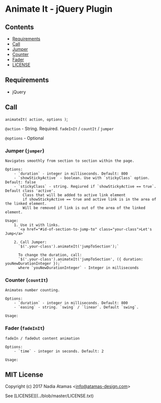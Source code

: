 # Animate It - jQuery Plugin

## Contents
* [Requirements](../blob/master/README.md#Requirements)
* [Call](../master/README.md#Call)
* [Jumper](../blob/master/README.md#Jumper)
* [Counter](../blob/master/README.md#Counter)
* [Fader](../blob/master/README.md#Fader)
* [LICENSE](../blob/master/README.md#LICENSE)


## Requirements
  - jQuery
  
## Call
`animateIt( action, options )`;

`@action` - String. Required. `fadeInIt` / `countIt` / `jumper`
  
`@options` - Optional
  
	
### Jumper (`jumper`)
	Navigates smoothly from section to section within the page.

	Options:
	    - `duration` - integer in milliseconds. Default: 800
	    - `showStickyActive` - boolean. Use with `stickyClass` option. Default: false
	    - `stickyClass` - string. Reqiured if `showStickyActive == true`. Default class 'active'.
	    	Class that will be added to active link element 
	    	if showStickyActive == true and active link is in the area of the linked element. 
	    	Will be removed if link is out of the area of the linked element.
	
	Usage:
    	1. Use it with links.
		  `<a href="#id-of-section-to-jump-to" class="your-class">Let's Jump</a>`

		2. Call Jumper:
		  `$('.your-class').animateIt('jumpToSection');`
		  
		  To change the duration, call:
		  `$('.your-class').animateIt('jumpToSection', ({ duration: youNewDurationInteger });`
		  where `youNewDurationInteger` - Integer in milliseconds


### Counter (`countIt`) 
	Animates number counting.
	
	Options: 
    	- `duration` - integer in milliseconds. Default: 800                
    	- `easing` - string. `swing` / `linear`. Default `swing`.

    Usage:
     

### Fader (`fadeInIt`) 
	fadeIn / fadeOut content animation

	Options: 
        - `time` - integer in seconds. Default: 2 

    Usage:


		

## MIT License
Copyright (c) 2017 Nadia Atamas &lt;info@atamas-design.com&gt;


See [LICENSE][(../blob/master/LICENSE.txt)
